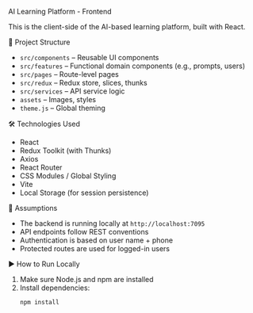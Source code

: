  AI Learning Platform - Frontend

This is the client-side of the AI-based learning platform, built with React.

 📁 Project Structure

- `src/components` – Reusable UI components
- `src/features` – Functional domain components (e.g., prompts, users)
- `src/pages` – Route-level pages
- `src/redux` – Redux store, slices, thunks
- `src/services` – API service logic
- `assets` – Images, styles
- `theme.js` – Global theming

🛠 Technologies Used

- React
- Redux Toolkit (with Thunks)
- Axios
- React Router
- CSS Modules / Global Styling
- Vite
- Local Storage (for session persistence)

 📝 Assumptions

- The backend is running locally at `http://localhost:7095`
- API endpoints follow REST conventions
- Authentication is based on user name + phone
- Protected routes are used for logged-in users

 ▶️ How to Run Locally

1. Make sure Node.js and npm are installed
2. Install dependencies:
   ```bash
   npm install
   

